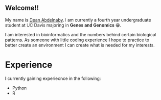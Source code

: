 ## Welcome!!
My name is [Dean Abdelnaby](mailto:abdelnabydean@gmail.com). I am currently a fourth year undergraduate student at UC Davis majoring in **Genes and Genomics** 😁.

I am interested in bioinformatics and the numbers behind certain biological patterns. As someone with little coding experience I hope to practice to better create an environment I can create what is needed for my interests.

# Experience
I currently gaining experiecnce in the following:
+ Python
+ R